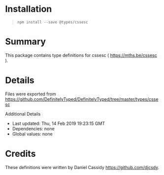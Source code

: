 # Installation
> `npm install --save @types/cssesc`

# Summary
This package contains type definitions for cssesc ( https://mths.be/cssesc ).

# Details
Files were exported from https://github.com/DefinitelyTyped/DefinitelyTyped/tree/master/types/cssesc

Additional Details
 * Last updated: Thu, 14 Feb 2019 19:23:15 GMT
 * Dependencies: none
 * Global values: none

# Credits
These definitions were written by Daniel Cassidy <https://github.com/djcsdy>.
